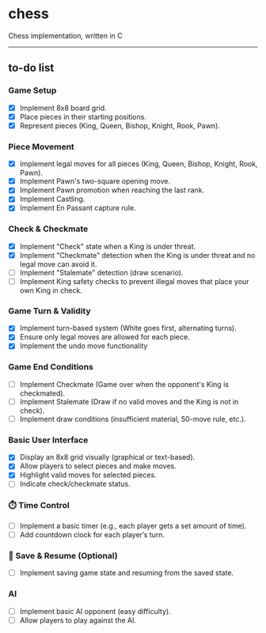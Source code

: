 # chess

Chess implementation, written in C

---

## to-do list

### Game Setup

- [x] Implement 8x8 board grid.
- [x] Place pieces in their starting positions.
- [x] Represent pieces (King, Queen, Bishop, Knight, Rook, Pawn).

### Piece Movement

- [x] Implement legal moves for all pieces (King, Queen, Bishop, Knight, Rook, Pawn).
- [x] Implement Pawn's two-square opening move.
- [x] Implement Pawn promotion when reaching the last rank.
- [x] Implement Castling.
- [x] Implement En Passant capture rule.

### Check & Checkmate

- [x] Implement "Check" state when a King is under threat.
- [x] Implement "Checkmate" detection when the King is under threat and no legal move can avoid it.
- [ ] Implement "Stalemate" detection (draw scenario).
- [ ] Implement King safety checks to prevent illegal moves that place your own King in check.

### Game Turn & Validity

- [x] Implement turn-based system (White goes first, alternating turns).
- [x] Ensure only legal moves are allowed for each piece.
- [x] Implement the undo move functionality

### Game End Conditions

- [ ] Implement Checkmate (Game over when the opponent's King is checkmated).
- [ ] Implement Stalemate (Draw if no valid moves and the King is not in check).
- [ ] Implement draw conditions (insufficient material, 50-move rule, etc.).

### Basic User Interface

- [x] Display an 8x8 grid visually (graphical or text-based).
- [x] Allow players to select pieces and make moves.
- [x] Highlight valid moves for selected pieces.
- [ ] Indicate check/checkmate status.

### ⏱️ Time Control

- [ ] Implement a basic timer (e.g., each player gets a set amount of time).
- [ ] Add countdown clock for each player’s turn.

### 💾 Save & Resume (Optional)

- [ ] Implement saving game state and resuming from the saved state.

### AI

- [ ] Implement basic AI opponent (easy difficulty).
- [ ] Allow players to play against the AI.
